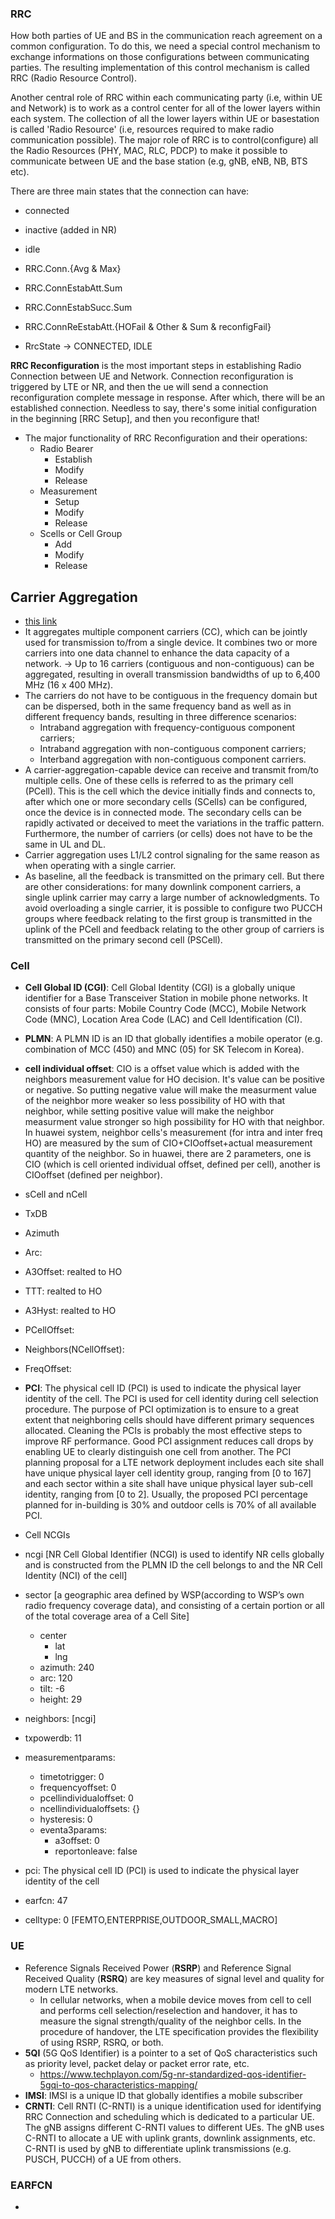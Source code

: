 ### RRC 
How both parties of UE and BS in the communication reach agreement on a common configuration. To do this, we need a special control mechanism to exchange informations on those configurations between communicating parties. The resulting implementation of this control mechanism is called RRC (Radio Resource Control). 

Another central role of RRC within each communicating party (i.e, within UE and Network) is to work as a control center for all of the lower layers within each system. The collection of all the lower layers within UE or basestation is called 'Radio Resource' (i.e, resources required to make radio communication possible). The major role of RRC is to control(configure) all the Radio Resources (PHY, MAC, RLC, PDCP) to make it possible to communicate between UE and the base station (e.g, gNB, eNB, NB, BTS etc).

There are three main states that the connection can have: 
  - connected
  - inactive (added in NR)
  - idle

- RRC.Conn.{Avg & Max}
- RRC.ConnEstabAtt.Sum
- RRC.ConnEstabSucc.Sum
- RRC.ConnReEstabAtt.{HOFail & Other & Sum & reconfigFail}
- RrcState -> CONNECTED, IDLE

**RRC Reconfiguration** is the most important steps in establishing Radio Connection between UE and Network. Connection reconfiguration is triggered by LTE or NR, and then the ue will send a connection reconfiguration complete message in response. After which, there will be an established connection. Needless to say, there's some initial configuration in the beginning [RRC Setup], and then you reconfigure that!

- The major functionality of RRC Reconfiguration and their operations:
  - Radio Bearer
    - Establish
    - Modify
    - Release
  - Measurement 
    - Setup
    - Modify
    - Release
  - Scells or Cell Group
    - Add
    - Modify
    - Release


## Carrier Aggregation
- [this link](https://info-nrlte.com/tag/secondary-cell-group/) 
- It aggregates multiple component carriers (CC), which can be jointly used for transmission to/from a single device. It combines two or more carriers into one data channel to enhance the data capacity of a network. -> Up to 16 carriers (contiguous and non-contiguous) can be aggregated, resulting in overall transmission bandwidths of up to 6,400 MHz (16 x 400 MHz).
- The carriers do not have to be contiguous in the frequency domain but can be dispersed, both in the same frequency band as well as in different frequency bands, resulting in three difference scenarios:
  - Intraband aggregation with frequency-contiguous component carriers;
  - Intraband aggregation with non-contiguous component carriers;
  - Interband aggregation with non-contiguous component carriers.
- A carrier-aggregation-capable device can receive and transmit from/to multiple cells. One of these cells is referred to as the primary cell (PCell). This is the cell which the device initially finds and connects to, after which one or more secondary cells (SCells) can be configured, once the device is in connected mode. The secondary cells can be rapidly activated or deceived to meet the variations in the traffic pattern. Furthermore, the number of carriers (or cells) does not have to be the same in UL and DL. 
- Carrier aggregation uses L1/L2 control signaling for the same reason as when operating with a single carrier. 
- As baseline, all the feedback is transmitted on the primary cell. But there are other considerations: for many downlink component carriers, a single uplink carrier may carry a large number of acknowledgments. To avoid overloading a single carrier, it is possible to configure two PUCCH groups where feedback relating to the first group is transmitted in the uplink of the PCell and feedback relating to the other group of carriers is transmitted on the primary second cell (PSCell).


### Cell
- **Cell Global ID (CGI)**: Cell Global Identity (CGI) is a globally unique identifier for a Base Transceiver Station in mobile phone networks. It consists of four parts: Mobile Country Code (MCC), Mobile Network Code (MNC), Location Area Code (LAC) and Cell Identification (CI).
- **PLMN**: A PLMN ID is an ID that globally identifies a mobile operator (e.g. combination of MCC (450) and MNC (05) for SK Telecom in Korea).
- **cell individual offset**: CIO is a offset value which is added with the neighbors measurement value for HO decision. It's value can be positive or negative. So putting negative value will make the measurment value of the neighbor more weaker so less possibility of HO with that neighbor, while setting positive value will make the neighbor measurment value stronger so high possibility for HO with that neighbor. In huawei system, neighbor cells's measurement (for intra and inter freq HO) are measured by the sum of CIO+CIOoffset+actual measurement quantity of the neighbor. So in huawei, there are 2 parameters, one is CIO (which is cell oriented individual offset, defined per cell), another is CIOoffset (defined per neighbor).
- sCell and nCell 
- TxDB 
- Azimuth 
- Arc: 
- A3Offset: realted to HO 
- TTT: realted to HO 
- A3Hyst: realted to HO 
- PCellOffset: 
- Neighbors(NCellOffset): 
- FreqOffset: 
- **PCI**: The physical cell ID (PCI) is used to indicate the physical layer identity of the cell. The PCI is used for cell identity during cell selection procedure. The purpose of PCI optimization is to ensure to a great extent that neighboring cells should have different primary sequences allocated. Cleaning the PCIs is probably the most effective steps to improve RF performance. Good PCI assignment reduces call drops by enabling UE to clearly distinguish one cell from another. The PCI planning proposal for a LTE network deployment includes each site shall have unique physical layer cell identity group, ranging from [0 to 167] and each sector within a site shall have unique physical layer sub-cell identity, ranging from [0 to 2]. Usually, the proposed PCI percentage planned for in-building is 30% and outdoor cells is 70% of all available PCI.
- Cell NCGIs 



- ncgi [NR Cell Global Identifier (NCGI) is used to identify NR cells globally and is constructed from the PLMN ID the cell belongs to and the NR Cell Identity (NCI) of the cell]
- sector [a geographic area defined by WSP(according to WSP’s own radio frequency coverage data), and consisting of a certain portion or all of the total coverage area of a Cell Site]
  - center
    - lat 
    - lng
  - azimuth: 240
  - arc: 120
  - tilt: -6 
  - height: 29
- neighbors: [ncgi] 
- txpowerdb: 11
- measurementparams:
  - timetotrigger: 0
  - frequencyoffset: 0
  - pcellindividualoffset: 0
  - ncellindividualoffsets: {}
  - hysteresis: 0
  - eventa3params:
    - a3offset: 0
    - reportonleave: false
- pci: The physical cell ID (PCI) is used to indicate the physical layer identity of the cell
- earfcn: 47
- celltype: 0 [FEMTO,ENTERPRISE,OUTDOOR_SMALL,MACRO]



### UE
- Reference Signals Received Power (**RSRP**) and Reference Signal Received Quality (**RSRQ**) are key measures of signal level and quality for modern LTE networks. 
  - In cellular networks, when a mobile device moves from cell to cell and performs cell selection/reselection and handover, it has to measure the signal strength/quality of the neighbor cells. In the procedure of handover, the LTE specification provides the flexibility of using RSRP, RSRQ, or both.
- **5QI** (5G QoS Identifier) is a pointer to a set of QoS characteristics such as priority level, packet delay or packet error rate, etc.
  - https://www.techplayon.com/5g-nr-standardized-qos-identifier-5gqi-to-qos-characteristics-mapping/
- **IMSI**: IMSI is a unique ID that globally identifies a mobile subscriber
- **CRNTI**: Cell RNTI (C-RNTI) is a unique identification used for identifying RRC Connection and scheduling which is dedicated to a particular UE. The gNB assigns different C-RNTI values to different UEs. The gNB uses C-RNTI to allocate a UE with uplink grants, downlink assignments, etc. C-RNTI is used by gNB to differentiate uplink transmissions (e.g. PUSCH, PUCCH) of a UE from others.



### EARFCN
- 
